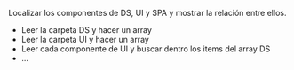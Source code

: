 Localizar los componentes de DS, UI y SPA y mostrar la relación entre ellos.

- Leer la carpeta DS y hacer un array
- Leer la carpeta UI y hacer un array
- Leer cada componente de UI y buscar dentro los items del array DS
- ...